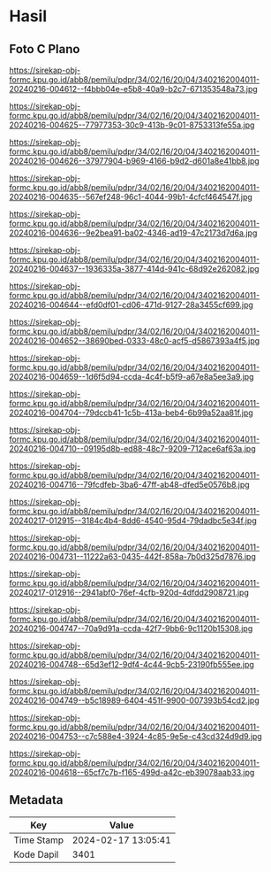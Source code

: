 # Hasil

## Foto C Plano

https://sirekap-obj-formc.kpu.go.id/abb8/pemilu/pdpr/34/02/16/20/04/3402162004011-20240216-004612--f4bbb04e-e5b8-40a9-b2c7-671353548a73.jpg

https://sirekap-obj-formc.kpu.go.id/abb8/pemilu/pdpr/34/02/16/20/04/3402162004011-20240216-004625--77977353-30c9-413b-9c01-8753313fe55a.jpg

https://sirekap-obj-formc.kpu.go.id/abb8/pemilu/pdpr/34/02/16/20/04/3402162004011-20240216-004626--37977904-b969-4166-b9d2-d601a8e41bb8.jpg

https://sirekap-obj-formc.kpu.go.id/abb8/pemilu/pdpr/34/02/16/20/04/3402162004011-20240216-004635--567ef248-96c1-4044-99b1-4cfcf464547f.jpg

https://sirekap-obj-formc.kpu.go.id/abb8/pemilu/pdpr/34/02/16/20/04/3402162004011-20240216-004636--9e2bea91-ba02-4346-ad19-47c2173d7d6a.jpg

https://sirekap-obj-formc.kpu.go.id/abb8/pemilu/pdpr/34/02/16/20/04/3402162004011-20240216-004637--1936335a-3877-414d-941c-68d92e262082.jpg

https://sirekap-obj-formc.kpu.go.id/abb8/pemilu/pdpr/34/02/16/20/04/3402162004011-20240216-004644--efd0df01-cd06-471d-9127-28a3455cf699.jpg

https://sirekap-obj-formc.kpu.go.id/abb8/pemilu/pdpr/34/02/16/20/04/3402162004011-20240216-004652--38690bed-0333-48c0-acf5-d5867393a4f5.jpg

https://sirekap-obj-formc.kpu.go.id/abb8/pemilu/pdpr/34/02/16/20/04/3402162004011-20240216-004659--1d6f5d94-ccda-4c4f-b5f9-a67e8a5ee3a9.jpg

https://sirekap-obj-formc.kpu.go.id/abb8/pemilu/pdpr/34/02/16/20/04/3402162004011-20240216-004704--79dccb41-1c5b-413a-beb4-6b99a52aa81f.jpg

https://sirekap-obj-formc.kpu.go.id/abb8/pemilu/pdpr/34/02/16/20/04/3402162004011-20240216-004710--09195d8b-ed88-48c7-9209-712ace6af63a.jpg

https://sirekap-obj-formc.kpu.go.id/abb8/pemilu/pdpr/34/02/16/20/04/3402162004011-20240216-004716--79fcdfeb-3ba6-47ff-ab48-dfed5e0576b8.jpg

https://sirekap-obj-formc.kpu.go.id/abb8/pemilu/pdpr/34/02/16/20/04/3402162004011-20240217-012915--3184c4b4-8dd6-4540-95d4-79dadbc5e34f.jpg

https://sirekap-obj-formc.kpu.go.id/abb8/pemilu/pdpr/34/02/16/20/04/3402162004011-20240216-004731--11222a63-0435-442f-858a-7b0d325d7876.jpg

https://sirekap-obj-formc.kpu.go.id/abb8/pemilu/pdpr/34/02/16/20/04/3402162004011-20240217-012916--2941abf0-76ef-4cfb-920d-4dfdd2908721.jpg

https://sirekap-obj-formc.kpu.go.id/abb8/pemilu/pdpr/34/02/16/20/04/3402162004011-20240216-004747--70a9d91a-ccda-42f7-9bb6-9c1120b15308.jpg

https://sirekap-obj-formc.kpu.go.id/abb8/pemilu/pdpr/34/02/16/20/04/3402162004011-20240216-004748--65d3ef12-9df4-4c44-9cb5-23190fb555ee.jpg

https://sirekap-obj-formc.kpu.go.id/abb8/pemilu/pdpr/34/02/16/20/04/3402162004011-20240216-004749--b5c18989-6404-451f-9900-007393b54cd2.jpg

https://sirekap-obj-formc.kpu.go.id/abb8/pemilu/pdpr/34/02/16/20/04/3402162004011-20240216-004753--c7c588e4-3924-4c85-9e5e-c43cd324d9d9.jpg

https://sirekap-obj-formc.kpu.go.id/abb8/pemilu/pdpr/34/02/16/20/04/3402162004011-20240216-004618--65cf7c7b-f165-499d-a42c-eb39078aab33.jpg


## Metadata

| Key        | Value               |
| ---------- | ------------------- |
| Time Stamp | 2024-02-17 13:05:41 |
| Kode Dapil | 3401                |



